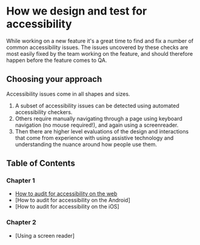# How we design and test for accessibility

While working on a new feature it's a great time to find and fix a number of common accessibility issues. The issues uncovered by these checks are most easily fixed by the team working on the feature, and should therefore happen before the feature comes to QA.

## Choosing your approach
Accessibility issues come in all shapes and sizes.
1. A subset of accessibility issues can be detected using automated accessibility checkers.
2. Others require manually navigating through a page using keyboard navigation (no mouse required!), and again using a screenreader.
3. Then there are higher level evaluations of the design and interactions that come from experience with using assistive technology and understanding the nuance around how people use them.

## Table of Contents
### Chapter 1
- [How to audit for accessibility on the web](https://github.com/basecamp/accessibility/blob/master/how-to-perform-an-accessibility-audit-web.md)
- [How to audit for accessibility on the Android]
- [How to audit for accessibility on the iOS]
### Chapter 2
- [Using a screen reader]
